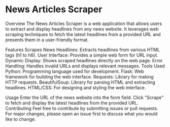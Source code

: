 # News Articles Scraper

Overview
The News Articles Scraper is a web application that allows users to extract and display headlines from any news website. It leverages web scraping techniques to fetch the latest headlines from a provided URL and presents them in a user-friendly format.

Features
Scrapes News Headlines: Extracts headlines from various HTML tags (h1 to h6).
User Interface: Provides a simple web form for URL input.
Dynamic Display: Shows scraped headlines directly on the web page.
Error Handling: Handles invalid URLs and displays relevant messages.
Tools Used
Python: Programming language used for development.
Flask: Web framework for building the web interface.
Requests: Library for making HTTP requests.
BeautifulSoup: Library for parsing HTML and extracting headlines.
HTML/CSS: For designing and styling the web interface.

Usage
Enter the URL of the news website into the form field.
Click "Scrape" to fetch and display the latest headlines from the provided URL.
Contributing
Feel free to contribute by submitting issues or pull requests. For major changes, please open an issue first to discuss what you would like to change.




